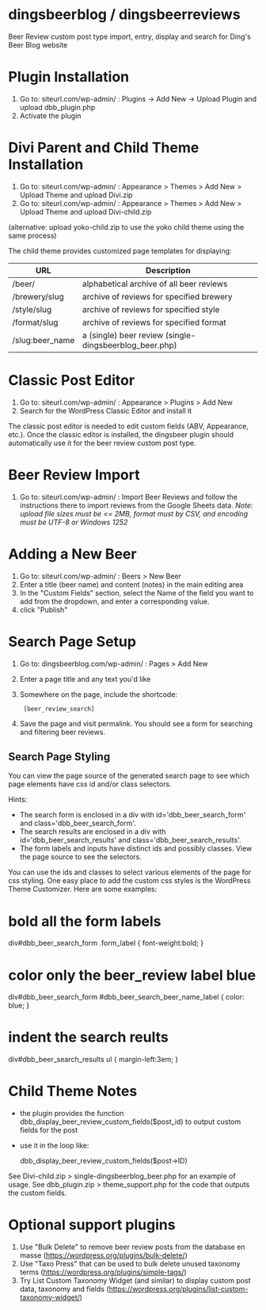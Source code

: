 # dingsbeerblog / dingsbeerreviews

Beer Review custom post type import, entry, display and search for Ding's Beer Blog website

# Plugin Installation

1. Go to: siteurl.com/wp-admin/ : Plugins -> Add New -> Upload Plugin and upload dbb_plugin.php
2. Activate the plugin

# Divi Parent and Child Theme Installation
1. Go to: siteurl.com/wp-admin/ : Appearance > Themes > Add New > Upload Theme and upload Divi.zip
2. Go to: siteurl.com/wp-admin/ : Appearance > Themes > Add New > Upload Theme and upload Divi-child.zip

(alternative: upload yoko-child.zip to use the yoko child theme using the same process)

The child theme provides customized page templates for displaying:

| URL             | Description                                                                       |
|-----------------|-----------------------------------------------------------------------------------|
| /beer/          | alphabetical archive of all beer reviews                                          |
| /brewery/slug   | archive of reviews for specified brewery                                          |
| /style/slug     | archive of reviews for specified style                                            |
| /format/slug    | archive of reviews for specified format                                           |
| /slug:beer_name | a (single) beer review (single-dingsbeerblog_beer.php)                            |

# Classic Post Editor
1. Go to: siteurl.com/wp-admin/ : Appearance > Plugins > Add New
2. Search for the WordPress Classic Editor and install it

The classic post editor is needed to edit custom fields (ABV, Appearance, etc.). Once the classic editor is installed,
the dingsbeer plugin should automatically use it for the beer review custom post type.

# Beer Review Import
1. Go to: siteurl.com/wp-admin/ : Import Beer Reviews and follow the instructions there to import
reviews from the Google Sheets data.
*Note: upload file sizes must be <= 2MB, format must by CSV, and encoding must be UTF-8 or Windows 1252*

# Adding a New Beer
1. Go to: siteurl.com/wp-admin/ : Beers > New Beer
2. Enter a title (beer name) and content (notes) in the main editing area
3. In the "Custom Fields" section, select the Name of the field you want to add from the dropdown, and enter a corresponding value.
4. click "Publish"

# Search Page Setup

1. Go to: dingsbeerblog.com/wp-admin/ : Pages > Add New
2. Enter a page title and any text you'd like
3. Somewhere on the page, include the shortcode:

        [beer_review_search]

4. Save the page and visit permalink. You should see a form for searching and filtering beer reviews.

## Search Page Styling
You can view the page source of the generated search page to see which page elements have css id and/or class selectors.

Hints:
- The search form is enclosed in a div with id='dbb_beer_search_form' and class='dbb_beer_search_form'.
- The search results are enclosed in a div with id='dbb_beer_search_results' and class='dbb_beer_search_results'.
- The form labels and inputs have distinct ids and possibly classes. View the page source to see the selectors.

You can use the ids and classes to select various elements of the page for css styling. One easy place to add the custom css styles
is the WordPress Theme Customizer. Here are some examples:

# bold all the form labels
div#dbb_beer_search_form .form_label {
        font-weight:bold;
}

# color only the beer_review label blue
div#dbb_beer_search_form #dbb_beer_search_beer_name_label {
        color: blue;
}

# indent the search reults
div#dbb_beer_search_results ul {
        margin-left:3em;
}



# Child Theme Notes
- the plugin provides the function dbb_display_beer_review_custom_fields($post_id) to output custom fields for the post
- use it in the loop like:

   dbb_display_beer_review_custom_fields($post->ID)

See Divi-child.zip > single-dingsbeerblog_beer.php for an example of usage.
See dbb_plugin.zip > theme_support.php for the code that outputs the custom fields.

# Optional support plugins
1. Use "Bulk Delete" to remove beer review posts from the database en masse (https://wordpress.org/plugins/bulk-delete/)
2. Use "Taxo Press" that can be used to bulk delete unused taxonomy terms (https://wordpress.org/plugins/simple-tags/)
3. Try List Custom Taxonomy Widget (and similar) to display custom post data, taxonomy and fields (https://wordpress.org/plugins/list-custom-taxonomy-widget/)


